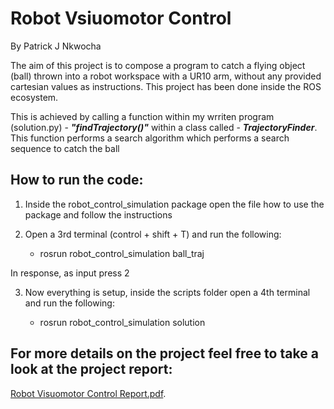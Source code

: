 # Robot Vsiuomotor Control

By Patrick J Nkwocha

The aim of this project is to compose a program to catch a flying object (ball) thrown into a robot workspace with a UR10 arm, without any provided cartesian values as instructions. This project has been done inside the ROS ecosystem.

This is achieved by calling a function within my wrriten program (solution.py) - ***"findTrajectory()"*** within a class called - ***TrajectoryFinder***. This function performs a search algorithm which performs a search sequence to catch the ball

## How to run the code:

1. Inside the robot_control_simulation package open the file how to use the package and follow the instructions

2. Open a 3rd terminal (control + shift + T) and run the following:

    - rosrun robot_control_simulation ball_traj

In response, as input press 2 

3. Now everything is setup, inside the scripts folder open a 4th terminal and run the following:

    - rosrun robot_control_simulation solution

## For more details on the project feel free to take a look at the project report:

[Robot Visuomotor Control Report.pdf](https://github.com/cnkwo/Robot_Visuomotor_Control/blob/main/Robot%20Visuomotor%20Control%20Report.pdf).
